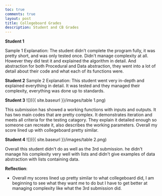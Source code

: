 ```yaml
---
toc: true
comments: true
layout: post
title: Collegeboard Grades 
description: Student and CB Grades
---
```

**Student 1**

Sample 1 Explanation: The student didn't complete the program fully, it was pretty short, and was only tested once. Didn't manage complexity at all. However they did test it and explained the algorithm in detail. And abstraction for both Procedural and Data abstraction, they went into a lot of detail about their code and what each of its functions were.

**Student 2**
Sample 2 Explanation: This student went very in-depth and explained everything in detail. It was tested and they managed their complexity, everything was done up to standards.

**Student 3**
![]({{ site.baseurl }}/images/table 1.png)

This submission has showed a working functions with inputs and outputs. It has two main codes that are pretty complex. It demonstrates iteration and meets all criteria for the testing catagory. They explain it detailed enough so someone can recreate it, also describes the working parameters. Overall my score lined up with collegeboard pretty similar.

**Student 4**
![]({{ site.baseurl }}/images/table 2.png)

Overall this student didn't do as well as the 3rd submission. he didn't manage his complexity very well with lists and didn't give examples of data abstraction with lists containing data.

**Reflection**:
- Overall my scores lined up pretty similar to what collegeboard did, I am beginning to see what they want me to do but I have to get better at managing complexity like what the 3rd submission did.